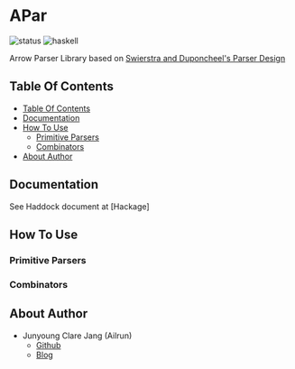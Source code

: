 # APar

![status][status]
![haskell][haskell]

Arrow Parser Library based on [Swierstra and Duponcheel's Parser Design][SDParser]

## Table Of Contents

- [Table Of Contents](#table-of-contents)
- [Documentation](#documentation)
- [How To Use](#how-to-use)
  - [Primitive Parsers](#primitive-parsers)
  - [Combinators](#combinators)
- [About Author](#about-author)

## Documentation

See Haddock document at [Hackage]

## How To Use

### Primitive Parsers


### Combinators


## About Author

- Junyoung Clare Jang (Ailrun)
  - [Github][Github]
  - [Blog][Blog]

[status]:https://img.shields.io/badge/status-alpha-red.svg
[haskell]:https://img.shields.io/badge/haskell->=lts--6.9-green.svg
[SDParser]:https://www.staff.science.uu.nl/~swier101/Papers/1996/LL1.pdf

[GithubIcon]:https://assets-cdn.github.com/images/modules/logos_page/GitHub-Mark.png
[Github]:https://github.com/ailrun
[Blog]:https://ailrun.github.io
